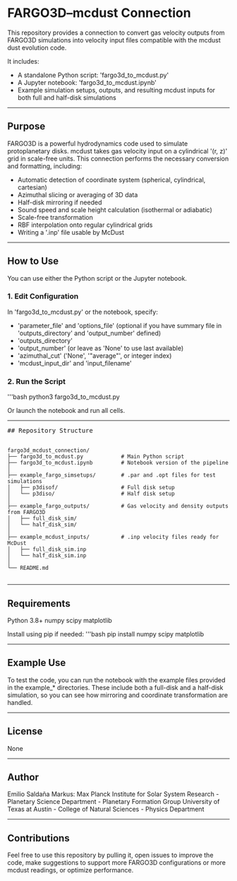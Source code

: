 # FARGO3D–mcdust Connection

This repository provides a connection to convert gas velocity outputs from FARGO3D simulations into velocity input files compatible with the mcdust dust evolution code.

It includes:
- A standalone Python script: 'fargo3d_to_mcdust.py'
- A Jupyter notebook: 'fargo3d_to_mcdust.ipynb'
- Example simulation setups, outputs, and resulting mcdust inputs for both full and half-disk simulations

---

## Purpose

FARGO3D is a powerful hydrodynamics code used to simulate protoplanetary disks. mcdust takes gas velocity input on a cylindrical '(r, z)' grid in scale-free units. This connection performs the necessary conversion and formatting, including:

- Automatic detection of coordinate system (spherical, cylindrical, cartesian)
- Azimuthal slicing or averaging of 3D data
- Half-disk mirroring if needed
- Sound speed and scale height calculation (isothermal or adiabatic)
- Scale-free transformation
- RBF interpolation onto regular cylindrical grids
- Writing a '.inp' file usable by McDust

---

## How to Use

You can use either the Python script or the Jupyter notebook.

### 1. Edit Configuration
In 'fargo3d_to_mcdust.py' or the notebook, specify:

- 'parameter_file' and 'options_file' (optional if you have summary file in 'outputs_directory' and 'output_number' defined)
- 'outputs_directory'
- 'output_number' (or leave as 'None' to use last available)
- 'azimuthal_cut' ('None', '"average"', or integer index)
- 'mcdust_input_dir' and 'input_filename'

### 2. Run the Script
'''bash
python3 fargo3d_to_mcdust.py

Or launch the notebook and run all cells.

---

<pre>
## Repository Structure

<code>
fargo3d_mcdust_connection/
├── fargo3d_to_mcdust.py            # Main Python script
├── fargo3d_to_mcdust.ipynb         # Notebook version of the pipeline
│
├── example_fargo_simsetups/        # .par and .opt files for test simulations
│   ├── p3disof/                    # Full disk setup
│   └── p3diso/                     # Half disk setup
│
├── example_fargo_outputs/          # Gas velocity and density outputs from FARGO3D
│   ├── full_disk_sim/
│   └── half_disk_sim/
│
├── example_mcdust_inputs/          # .inp velocity files ready for McDust
│   ├── full_disk_sim.inp
│   └── half_disk_sim.inp
│
└── README.md
</code>
</pre>

---

## Requirements
Python 3.8+
numpy
scipy
matplotlib

Install using pip if needed:
'''bash
pip install numpy scipy matplotlib

---

## Example Use
To test the code, you can run the notebook with the example files provided in the example_* directories.
These include both a full-disk and a half-disk simulation, so you can see how mirroring and coordinate transformation are handled.

---

## License
None

---

## Author
Emilio Saldaña Markus:
Max Planck Institute for Solar System Research - Planetary Science Department - Planetary Formation Group
University of Texas at Austin - College of Natural Sciences - Physics Department

---

## Contributions
Feel free to use this repository by pulling it, open issues to improve the code, make suggestions to support more FARGO3D configurations or more mcdust readings, or optimize performance.
